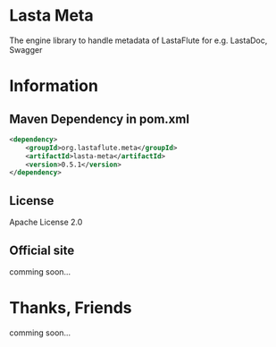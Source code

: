 Lasta Meta
=======================
The engine library to handle metadata of LastaFlute for e.g. LastaDoc, Swagger

# Information
## Maven Dependency in pom.xml
```xml
<dependency>
    <groupId>org.lastaflute.meta</groupId>
    <artifactId>lasta-meta</artifactId>
    <version>0.5.1</version>
</dependency>
```

## License
Apache License 2.0

## Official site
comming soon...

# Thanks, Friends
comming soon...
